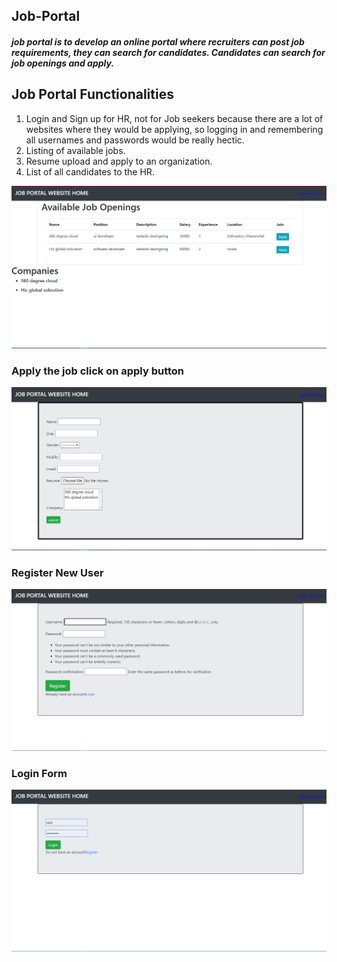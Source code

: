 <h2>Job-Portal</h2>
<h5>job portal is to develop an online portal where recruiters can post job requirements, they can search for candidates. Candidates can search for job openings and apply.</h5>

<h2>Job Portal Functionalities</h2>
<ol><li>
  Login and Sign up for HR, not for Job seekers because there are a lot of websites where they would be applying, so logging in and remembering all usernames and passwords would be really hectic.
  </li>
  <li>Listing of available jobs.</li>
  <li>Resume upload and apply to an organization.</li>
  <li>List of all candidates to the HR.</li>
</ol>
<img src="https://github.com/Ravikalakoti/Job-Portal/blob/main/images/home.png">

<h3>Apply the job click on apply button</h3>
<img src="https://github.com/Ravikalakoti/Job-Portal/blob/main/images/apply.png">

<h3>Register New User</h3>
<img src="https://github.com/Ravikalakoti/Job-Portal/blob/main/images/register.png">

<h3>Login Form </h3>
<img src="https://github.com/Ravikalakoti/Job-Portal/blob/main/images/login.png">
